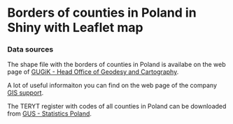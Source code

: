 # Borders of counties in Poland in Shiny with Leaflet map

### Data sources
The shape file with the borders of counties in Poland is availabe on the web page of [GUGiK - Head Office of Geodesy and Cartography](http://www.gugik.gov.pl/pzgik/dane-bez-oplat/dane-z-panstwowego-rejestru-granic-i-powierzchni-jednostek-podzialow-terytorialnych-kraju-prg).

A lot of useful informaiton you can find on the web page of the company [GIS support](https://gis-support.pl/granice-administracyjne/).

The TERYT register with codes of all counties in Poland can be downloaded from [GUS - Statistics Poland](http://eteryt.stat.gov.pl/eTeryt/rejestr_teryt/udostepnianie_danych/baza_teryt/uzytkownicy_indywidualni/pobieranie/pobieranie.aspx?contrast=default). 
